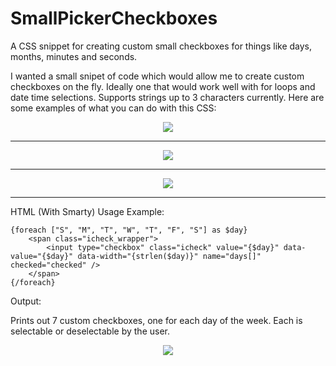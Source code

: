 # SmallPickerCheckboxes
A CSS snippet for creating custom small checkboxes for things like days, months, minutes and seconds.

I wanted a small snipet of code which would allow me to create custom checkboxes on the fly. Ideally one that would work well with for loops and date time selections. Supports strings up to 3 characters currently. Here are some examples of what you can do with this CSS:

<div style="text-align:center">
    <img src="http://nerd.guru/screenshots/chrome_2018-01-22_09-10-41.png" />
</div>

<hr>

<div style="text-align:center">
    <img src="http://nerd.guru/screenshots/chrome_2018-01-22_09-11-13.png" />
</div>

<hr>

<div style="text-align:center">
    <img src="http://nerd.guru/screenshots/chrome_2018-01-22_09-11-38.png" />
</div>

<hr>

HTML (With Smarty) Usage Example:

    {foreach ["S", "M", "T", "W", "T", "F", "S"] as $day}
        <span class="icheck_wrapper">
            <input type="checkbox" class="icheck" value="{$day}" data-value="{$day}" data-width="{strlen($day)}" name="days[]" checked="checked" />
        </span>
    {/foreach}

Output:

Prints out 7 custom checkboxes, one for each day of the week. Each is selectable or deselectable by the user.

<div style="text-align:center">
<img src="http://nerd.guru/screenshots/chrome_2018-01-22_09-10-41.png" />
</div>

